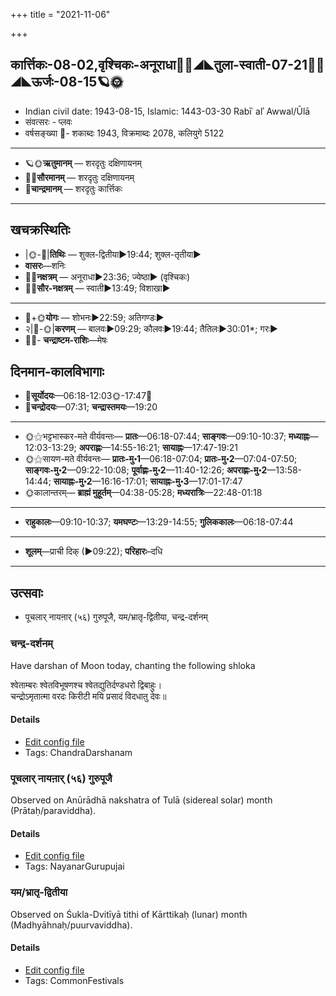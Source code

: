 +++
title = "2021-11-06"

+++
## कार्त्तिकः-08-02,वृश्चिकः-अनूराधा🌛🌌◢◣तुला-स्वाती-07-21🌌🌞◢◣ऊर्जः-08-15🪐🌞
- Indian civil date: 1943-08-15, Islamic: 1443-03-30 Rabīʿ alʾ Awwal/Ūlā
- संवत्सरः - प्लवः
- वर्षसङ्ख्या 🌛- शकाब्दः 1943, विक्रमाब्दः 2078, कलियुगे 5122
___________________
- 🪐🌞**ऋतुमानम्** — शरदृतुः दक्षिणायनम्
- 🌌🌞**सौरमानम्** — शरदृतुः दक्षिणायनम्
- 🌛**चान्द्रमानम्** — शरदृतुः कार्त्तिकः
___________________


## खचक्रस्थितिः
- |🌞-🌛|**तिथिः** — शुक्ल-द्वितीया►19:44; शुक्ल-तृतीया►  
- **वासरः**—शनिः  
- 🌌🌛**नक्षत्रम्** — अनूराधा►23:36; ज्येष्ठा► (वृश्चिकः)  
- 🌌🌞**सौर-नक्षत्रम्** — स्वाती►13:49; विशाखा►  
___________________
- 🌛+🌞**योगः** — शोभनः►22:59; अतिगण्डः►  
- २|🌛-🌞|**करणम्** — बालवः►09:29; कौलवः►19:44; तैतिलः►30:01*; गरः►  
- 🌌🌛- **चन्द्राष्टम-राशिः**—मेषः  


## दिनमान-कालविभागाः
- 🌅**सूर्योदयः**—06:18-12:03🌞️-17:47🌇  
- 🌛**चन्द्रोदयः**—07:31; **चन्द्रास्तमयः**—19:20  
___________________
- 🌞⚝भट्टभास्कर-मते वीर्यवन्तः— **प्रातः**—06:18-07:44; **साङ्गवः**—09:10-10:37; **मध्याह्नः**—12:03-13:29; **अपराह्णः**—14:55-16:21; **सायाह्नः**—17:47-19:21  
- 🌞⚝सायण-मते वीर्यवन्तः— **प्रातः-मु॰1**—06:18-07:04; **प्रातः-मु॰2**—07:04-07:50; **साङ्गवः-मु॰2**—09:22-10:08; **पूर्वाह्णः-मु॰2**—11:40-12:26; **अपराह्णः-मु॰2**—13:58-14:44; **सायाह्नः-मु॰2**—16:16-17:01; **सायाह्नः-मु॰3**—17:01-17:47  
- 🌞कालान्तरम्— **ब्राह्मं मुहूर्तम्**—04:38-05:28; **मध्यरात्रिः**—22:48-01:18  
___________________
- **राहुकालः**—09:10-10:37; **यमघण्टः**—13:29-14:55; **गुलिककालः**—06:18-07:44  
___________________
- **शूलम्**—प्राची दिक् (►09:22); **परिहारः**–दधि  
___________________

## उत्सवाः
- पूचलार् नायऩार् (५६) गुरुपूजै, यम/भ्रातृ-द्वितीया, चन्द्र-दर्शनम्
### चन्द्र-दर्शनम्

Have darshan of Moon today, chanting the following shloka

श्वेताम्बरः श्वेतविभूषणश्च श्वेतद्युतिर्दण्डधरो द्विबाहुः।  
चन्द्रोऽमृतात्मा वरदः किरीटी मयि प्रसादं विदधातु देवः॥



#### Details
- [Edit config file](https://github.com/jyotisham/adyatithi/tree/master/devatA/graha/description_only/candra-darzanam.toml)
- Tags: ChandraDarshanam


### पूचलार् नायऩार् (५६) गुरुपूजै

Observed on Anūrādhā nakshatra of Tulā (sidereal solar) month (Prātaḥ/paraviddha). 

#### Details
- [Edit config file](https://github.com/jyotisham/adyatithi/tree/master/mahApuruSha/nAyanAr/sidereal_solar_month/nakshatra/07/17/pUcalAr%20nAyan2Ar%20%2856%29%20gurupUjai.toml)
- Tags: NayanarGurupujai


### यम/भ्रातृ-द्वितीया

Observed on Śukla-Dvitīyā tithi of Kārttikaḥ (lunar) month (Madhyāhnaḥ/puurvaviddha). 

#### Details
- [Edit config file](https://github.com/jyotisham/adyatithi/tree/master/general/lunar_month/tithi/08/02/yama%20or%20bhrAtR-dvitIyA.toml)
- Tags: CommonFestivals


